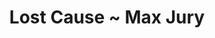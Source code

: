 ---
layout: post
categories: sounds
title: Lost Cause ~ Max Jury
link: "https://www.youtube.com/embed/XjnnHcDyZ9Y"
---